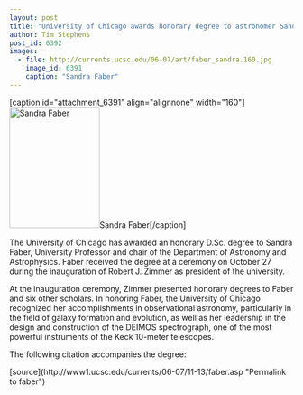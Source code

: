 ```yaml
---
layout: post
title: "University of Chicago awards honorary degree to astronomer Sandra Faber"
author: Tim Stephens
post_id: 6392
images:
  - file: http://currents.ucsc.edu/06-07/art/faber_sandra.160.jpg
    image_id: 6391
    caption: "Sandra Faber"
---
```


[caption id="attachment_6391" align="alignnone" width="160"]<a href="http://localhost/mysite/wp-content/uploads/2006/11/faber_sandra.160.jpg"><img class="size-full wp-image-6391" src="http://localhost/mysite/wp-content/uploads/2006/11/faber_sandra.160.jpg" alt="Sandra Faber" width="160" height="214" /></a>Sandra Faber[/caption]
<a name="content" id="content"></a>
<p>
  The University of Chicago has awarded an honorary D.Sc. degree to Sandra Faber, University Professor and chair of the Department of Astronomy and Astrophysics. Faber received the degree at a ceremony on October 27 during the inauguration of Robert J. Zimmer as president of the university.
</p>
<p>
  At the inauguration ceremony, Zimmer presented honorary degrees to Faber and six other scholars. In honoring Faber, the University of Chicago recognized her accomplishments in observational astronomy, particularly in the field of galaxy formation and evolution, as well as her leadership in the design and construction of the DEIMOS spectrograph, one of the most powerful instruments of the Keck 10-meter telescopes.
</p>
<p>
  The following citation accompanies the degree:
</p>
[source](http://www1.ucsc.edu/currents/06-07/11-13/faber.asp "Permalink to faber")

